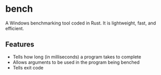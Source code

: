 # bench
A Windows benchmarking tool coded in Rust. It is lightweight, fast, and efficient.

## Features
- Tells how long (in milliseconds) a program takes to complete
- Allows arguments to be used in the program being benched
- Tells exit code